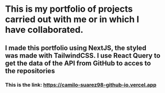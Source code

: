 # This is my portfolio of projects carried out with me or in which I have collaborated. 

## I made this portfolio using NextJS, the styled was made with TailwindCSS. I use React Query to get the data of the API from GitHub to acces to the repositories

### This is the link: https://camilo-suarez98-github-io.vercel.app
